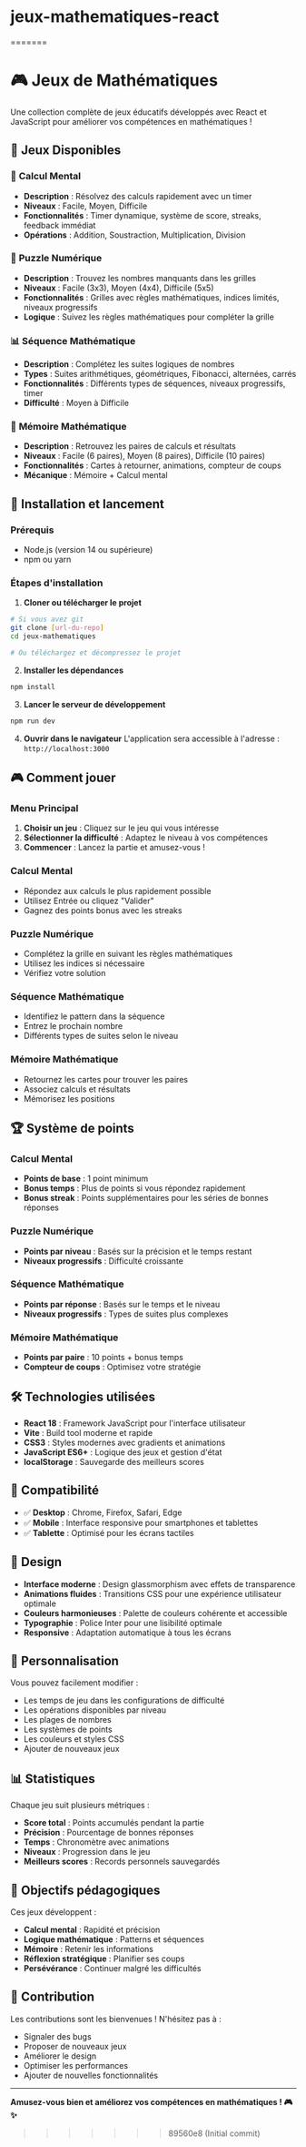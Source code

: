 # jeux-mathematiques-react
=======
# 🎮 Jeux de Mathématiques

Une collection complète de jeux éducatifs développés avec React et JavaScript pour améliorer vos compétences en mathématiques !

## 🎯 Jeux Disponibles

### 🧮 **Calcul Mental**
- **Description** : Résolvez des calculs rapidement avec un timer
- **Niveaux** : Facile, Moyen, Difficile
- **Fonctionnalités** : Timer dynamique, système de score, streaks, feedback immédiat
- **Opérations** : Addition, Soustraction, Multiplication, Division

### 🧩 **Puzzle Numérique**
- **Description** : Trouvez les nombres manquants dans les grilles
- **Niveaux** : Facile (3x3), Moyen (4x4), Difficile (5x5)
- **Fonctionnalités** : Grilles avec règles mathématiques, indices limités, niveaux progressifs
- **Logique** : Suivez les règles mathématiques pour compléter la grille

### 📊 **Séquence Mathématique**
- **Description** : Complétez les suites logiques de nombres
- **Types** : Suites arithmétiques, géométriques, Fibonacci, alternées, carrés
- **Fonctionnalités** : Différents types de séquences, niveaux progressifs, timer
- **Difficulté** : Moyen à Difficile

### 🎯 **Mémoire Mathématique**
- **Description** : Retrouvez les paires de calculs et résultats
- **Niveaux** : Facile (6 paires), Moyen (8 paires), Difficile (10 paires)
- **Fonctionnalités** : Cartes à retourner, animations, compteur de coups
- **Mécanique** : Mémoire + Calcul mental

## 🚀 Installation et lancement

### Prérequis
- Node.js (version 14 ou supérieure)
- npm ou yarn

### Étapes d'installation

1. **Cloner ou télécharger le projet**
```bash
# Si vous avez git
git clone [url-du-repo]
cd jeux-mathematiques

# Ou téléchargez et décompressez le projet
```

2. **Installer les dépendances**
```bash
npm install
```

3. **Lancer le serveur de développement**
```bash
npm run dev
```

4. **Ouvrir dans le navigateur**
L'application sera accessible à l'adresse : `http://localhost:3000`

## 🎮 Comment jouer

### Menu Principal
1. **Choisir un jeu** : Cliquez sur le jeu qui vous intéresse
2. **Sélectionner la difficulté** : Adaptez le niveau à vos compétences
3. **Commencer** : Lancez la partie et amusez-vous !

### Calcul Mental
- Répondez aux calculs le plus rapidement possible
- Utilisez Entrée ou cliquez "Valider"
- Gagnez des points bonus avec les streaks

### Puzzle Numérique
- Complétez la grille en suivant les règles mathématiques
- Utilisez les indices si nécessaire
- Vérifiez votre solution

### Séquence Mathématique
- Identifiez le pattern dans la séquence
- Entrez le prochain nombre
- Différents types de suites selon le niveau

### Mémoire Mathématique
- Retournez les cartes pour trouver les paires
- Associez calculs et résultats
- Mémorisez les positions

## 🏆 Système de points

### Calcul Mental
- **Points de base** : 1 point minimum
- **Bonus temps** : Plus de points si vous répondez rapidement
- **Bonus streak** : Points supplémentaires pour les séries de bonnes réponses

### Puzzle Numérique
- **Points par niveau** : Basés sur la précision et le temps restant
- **Niveaux progressifs** : Difficulté croissante

### Séquence Mathématique
- **Points par réponse** : Basés sur le temps et le niveau
- **Niveaux progressifs** : Types de suites plus complexes

### Mémoire Mathématique
- **Points par paire** : 10 points + bonus temps
- **Compteur de coups** : Optimisez votre stratégie

## 🛠️ Technologies utilisées

- **React 18** : Framework JavaScript pour l'interface utilisateur
- **Vite** : Build tool moderne et rapide
- **CSS3** : Styles modernes avec gradients et animations
- **JavaScript ES6+** : Logique des jeux et gestion d'état
- **localStorage** : Sauvegarde des meilleurs scores

## 📱 Compatibilité

- ✅ **Desktop** : Chrome, Firefox, Safari, Edge
- ✅ **Mobile** : Interface responsive pour smartphones et tablettes
- ✅ **Tablette** : Optimisé pour les écrans tactiles

## 🎨 Design

- **Interface moderne** : Design glassmorphism avec effets de transparence
- **Animations fluides** : Transitions CSS pour une expérience utilisateur optimale
- **Couleurs harmonieuses** : Palette de couleurs cohérente et accessible
- **Typographie** : Police Inter pour une lisibilité optimale
- **Responsive** : Adaptation automatique à tous les écrans

## 🔧 Personnalisation

Vous pouvez facilement modifier :
- Les temps de jeu dans les configurations de difficulté
- Les opérations disponibles par niveau
- Les plages de nombres
- Les systèmes de points
- Les couleurs et styles CSS
- Ajouter de nouveaux jeux

## 📊 Statistiques

Chaque jeu suit plusieurs métriques :
- **Score total** : Points accumulés pendant la partie
- **Précision** : Pourcentage de bonnes réponses
- **Temps** : Chronomètre avec animations
- **Niveaux** : Progression dans le jeu
- **Meilleurs scores** : Records personnels sauvegardés

## 🎯 Objectifs pédagogiques

Ces jeux développent :
- **Calcul mental** : Rapidité et précision
- **Logique mathématique** : Patterns et séquences
- **Mémoire** : Retenir les informations
- **Réflexion stratégique** : Planifier ses coups
- **Persévérance** : Continuer malgré les difficultés

## 🤝 Contribution

Les contributions sont les bienvenues ! N'hésitez pas à :
- Signaler des bugs
- Proposer de nouveaux jeux
- Améliorer le design
- Optimiser les performances
- Ajouter de nouvelles fonctionnalités

---

**Amusez-vous bien et améliorez vos compétences en mathématiques ! 🎮✨** 
>>>>>>> 89560e8 (Initial commit)
